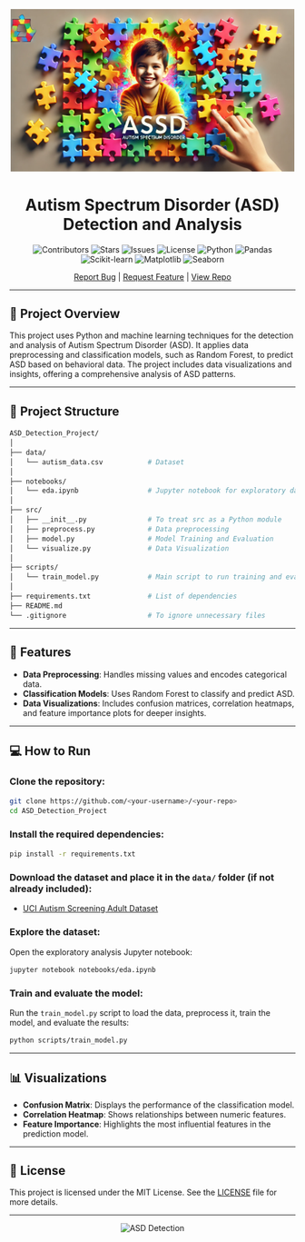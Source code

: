 
<p align="center">
  <img src="Autism Spectrum Disorder (ASD) .png" alt="Project Logo" width="500">
</p>

<h1 align="center"> Autism Spectrum Disorder (ASD) Detection and Analysis </h1>

<p align="center">
    <img src="https://img.shields.io/github/contributors/2100031988/Autism-Spectrum-Disorder-Detection-and-Analysis" alt="Contributors">
    <img src="https://img.shields.io/github/stars/2100031988/Autism-Spectrum-Disorder-Detection-and-Analysis" alt="Stars">
    <img src="https://img.shields.io/github/issues/2100031988/Autism-Spectrum-Disorder-Detection-and-Analysis" alt="Issues">
    <img src="https://img.shields.io/github/license/2100031988/Autism-Spectrum-Disorder-Detection-and-Analysis" alt="License">
    <img src="https://img.shields.io/badge/Python-3.8+-blue?logo=python" alt="Python">
    <img src="https://img.shields.io/badge/Pandas-Data%20Analysis-red?logo=pandas" alt="Pandas">
    <img src="https://img.shields.io/badge/Scikit--learn-ML-yellow?logo=scikit-learn" alt="Scikit-learn">
    <img src="https://img.shields.io/badge/Matplotlib-Data%20Visualization-green?logo=matplotlib" alt="Matplotlib">
    <img src="https://img.shields.io/badge/Seaborn-Data%20Visualization-lightgreen?logo=seaborn" alt="Seaborn">
</p>

<p align="center">
  <a href="https://github.com/2100031988/Autism-Spectrum-Disorder-Detection-and-Analysis/issues">Report Bug</a> |
  <a href="https://github.com/2100031988/Autism-Spectrum-Disorder-Detection-and-Analysis/pulls">Request Feature</a> |
  <a href="https://github.com/2100031988/Autism-Spectrum-Disorder-Detection-and-Analysis">View Repo</a>
</p>

---

## 🌟 Project Overview

This project uses Python and machine learning techniques for the detection and analysis of Autism Spectrum Disorder (ASD). It applies data preprocessing and classification models, such as Random Forest, to predict ASD based on behavioral data. The project includes data visualizations and insights, offering a comprehensive analysis of ASD patterns.

---

## 📂 Project Structure

```bash
ASD_Detection_Project/
│
├── data/
│   └── autism_data.csv           # Dataset
│
├── notebooks/
│   └── eda.ipynb                 # Jupyter notebook for exploratory data analysis
│
├── src/
│   ├── __init__.py               # To treat src as a Python module
│   ├── preprocess.py             # Data preprocessing
│   ├── model.py                  # Model Training and Evaluation
│   └── visualize.py              # Data Visualization
│
├── scripts/
│   └── train_model.py            # Main script to run training and evaluation
│
├── requirements.txt              # List of dependencies
├── README.md                     
└── .gitignore                    # To ignore unnecessary files
```

---

## 🚀 Features

- **Data Preprocessing**: Handles missing values and encodes categorical data.
- **Classification Models**: Uses Random Forest to classify and predict ASD.
- **Data Visualizations**: Includes confusion matrices, correlation heatmaps, and feature importance plots for deeper insights.

---

## 💻 How to Run

### Clone the repository:
```bash
git clone https://github.com/<your-username>/<your-repo>
cd ASD_Detection_Project
```

### Install the required dependencies:
```bash
pip install -r requirements.txt
```

### Download the dataset and place it in the `data/` folder (if not already included):
- [UCI Autism Screening Adult Dataset](https://archive.ics.uci.edu/ml/datasets/Autism+Screening+Adult)

### Explore the dataset:
Open the exploratory analysis Jupyter notebook:
```bash
jupyter notebook notebooks/eda.ipynb
```

### Train and evaluate the model:
Run the `train_model.py` script to load the data, preprocess it, train the model, and evaluate the results:
```bash
python scripts/train_model.py
```


---

## 📊 Visualizations

- **Confusion Matrix**: Displays the performance of the classification model.
- **Correlation Heatmap**: Shows relationships between numeric features.
- **Feature Importance**: Highlights the most influential features in the prediction model.

---

## 📝 License

This project is licensed under the MIT License. See the [LICENSE](https://github.com/<your-username>/<your-repo>/blob/main/LICENSE) file for more details.

---

<p align="center">
  <img src="https://github.com/<your-username>/<your-repo>/blob/main/path-to-image/check.png" alt="ASD Detection" width="100">
</p>

